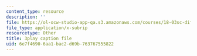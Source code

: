 ```yaml
---
content_type: resource
description: ''
file: https://ol-ocw-studio-app-qa.s3.amazonaws.com/courses/18-03sc-differential-equations-fall-2011/6e7f46906aa1bac2d69b763767555822_yD0_EQLxHcw.srt
file_type: application/x-subrip
resourcetype: Other
title: 3play caption file
uid: 6e7f4690-6aa1-bac2-d69b-763767555822
---
```

